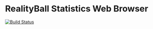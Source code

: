 RealityBall Statistics Web Browser
==================================

[![Build Status](https://travis-ci.org/RealityBall/browser.svg?branch=master)](https://travis-ci.org/RealityBall/browser)
